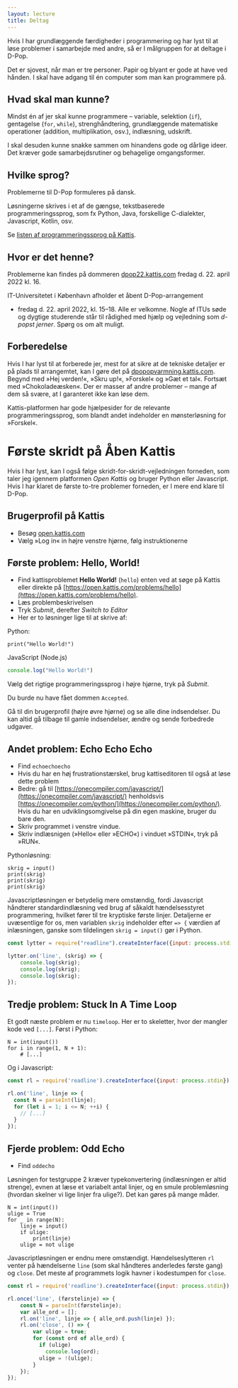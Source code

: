 ```yaml
---
layout: lecture
title: Deltag
---
```


Hvis I har grundlæggende færdigheder i programmering og har lyst til at løse problemer i samarbejde med andre, så er I målgruppen for at deltage i D-Pop.

Det er sjovest, når man er tre personer.
Papir og blyant er gode at have ved hånden.
I skal have adgang til én computer som man kan programmere på.

## Hvad skal man kunne?

Mindst én af jer skal kunne programmere – variable, selektion (`if`), gentagelse (`for`, `while`), strenghåndtering, grundlæggende matematiske operationer (addition, multiplikation, osv.), indlæsning, udskrift.
  
I skal desuden kunne snakke sammen om hinandens gode og dårlige ideer.
Det kræver gode samarbejdsrutiner og behagelige omgangsformer.

## Hvilke sprog?

Problemerne til D-Pop formuleres på dansk.

Løsningerne skrives i et af de gængse, tekstbaserede programmeringssprog, som fx Python, Java, forskellige C-dialekter, Javascript, Kotlin, osv.

Se [listen af programmeringssprog på Kattis](https://open.kattis.com/help/).

## Hvor er det henne?

Problemerne kan findes på dommeren [dpop22.kattis.com](https://dpop22.kattis.com) fredag d. 22. april 2022 kl. 16.

IT-Universitetet i København afholder et åbent D-Pop-arrangement 
* fredag d. 22. april 2022, kl. 15–18.
Alle er velkomne.
Nogle af ITUs søde og dygtige studerende står til rådighed med hjælp og vejledning som _d-popst
jerner_.
Spørg os om alt muligt.

## Forberedelse

Hvis I har lyst til at forberede jer, mest for at sikre at de tekniske detaljer er på plads til arrangemtet, kan I gøre det på [dpopopvarmning.kattis.com](https://dpopopvarmning.kattis.com).
Begynd med »Hej verden!«, »Skru up!«, »Forskel« og »Gæt et tal«.
Fortsæt med »Chokoladeæsken«.
Der er masser af andre problemer – mange af dem så svære, at I garanteret ikke kan løse dem.

Kattis-platformen har gode hjælpesider for de relevante programmeringssprog, som blandt andet indeholder en mønsterløsning for »Forskel«.

# Første skridt på Åben Kattis

Hvis I har lyst, kan I også følge skridt-for-skridt-vejledningen forneden, som taler jeg igennem platformen _Open Kattis_ og bruger Python eller Javascript. Hvis I har klaret de første to-tre problemer forneden, er I mere end klare til D-Pop.

## Brugerprofil på Kattis

* Besøg [open.kattis.com](http://open.kattis.com)
* Vælg »Log in« in højre venstre hjørne, følg instruktionerne

## Første problem: Hello, World!

* Find kattisproblemet **Hello World!** (`hello`) enten ved at søge på Kattis eller direkte på [https://open.kattis.com/problems/hello](https://open.kattis.com/problems/hello). 
* Læs problembeskrivelsen
* Tryk _Submit_, derefter _Switch to Editor_
* Her er to løsninger lige til at skrive af:

Python:
```python3
print("Hello World!")
```
JavaScript (Node.js)
```javascript
console.log("Hello World!")
```

Vælg det rigtige programmeringssprog i højre hjørne, tryk på _Submit_.

Du burde nu have fået dommen `Accepted`.

Gå til din brugerprofil (højre øvre hjørne) og se alle dine indsendelser. Du kan altid gå tilbage til gamle indsendelser, ændre og sende forbedrede udgaver.


## Andet problem: Echo Echo Echo

* Find `echoechoecho`
* Hvis du har en høj frustrationstærskel, brug kattiseditoren til også at løse dette problem
* Bedre: gå til [https://onecompiler.com/javascript/](https://onecompiler.com/javascript/) henholdsvis [https://onecompiler.com/python/](https://onecompiler.com/python/). Hvis du har en udviklingsomgivelse på din egen maskine, bruger du bare den.
* Skriv programmet i venstre vindue.
* Skriv indlæsnigen (»Hello« eller »ECHO«) i vinduet »STDIN«, tryk på »RUN«.

Pythonløsning:
```python3
skrig = input()
print(skrig)
print(skrig)
print(skrig)
```

Javascriptløsningen er betydelig mere omstændig, fordi Javascript håndterer standardindlæsning ved brug af såkaldt hændelsesstyret programmering, hvilket fører til tre kryptiske første linjer. Detaljerne er uvæsentlige for os, men variablen `skrig` indeholder efter `=> {` værdien af inlæsningen, ganske som tildelingen `skrig = input()` gør i Python.
```javascript
const lytter = require("readline").createInterface({input: process.stdin});

lytter.on('line', (skrig) => {
	console.log(skrig);
	console.log(skrig);
	console.log(skrig);
});
```

## Tredje problem: Stuck In A Time Loop

Et godt næste problem er nu `timeloop`. Her er to skeletter, hvor der mangler kode ved `[...]`.  Først i Python:

```python3
N = int(input())
for i in range(1, N + 1):
    # [...]
```

Og i Javascript:

```javascript
const rl = require('readline').createInterface({input: process.stdin});

rl.on('line', linje => {
  const N = parseInt(linje);
  for (let i = 1; i <= N; ++i) {
    // [...]
  }
});
```

## Fjerde problem: Odd Echo

* Find `oddecho`

Løsningen for testgruppe 2 kræver typekonvertering (indlæsningen er altid strenge), evnen at læse et variabelt antal linjer, og en smule problemløsning (hvordan skelner vi lige linjer fra ulige?). Det kan gøres på mange måder.

```python3
N = int(input())
ulige = True
for _ in range(N):
    linje = input()
    if ulige:
        print(linje)
    ulige = not ulige
```

Javascriptløsningen er endnu mere omstændigt. Hændelseslytteren `rl` venter på hændelserne `line` (som skal håndteres anderledes første gang) og `close`. Det meste af programmets logik havner i kodestumpen for `close`.

```javascript
const rl = require('readline').createInterface({input: process.stdin});

rl.once('line', (førstelinje) => {
    const N = parseInt(førstelinje);
    var alle_ord = [];
    rl.on('line', linje => { alle_ord.push(linje) });
    rl.on('close', () => {
        var ulige = true;
        for (const ord of alle_ord) {
          if (ulige)
            console.log(ord);
          ulige = !(ulige);
        }
    });
});
```

